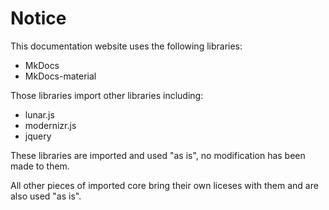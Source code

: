 Notice
======

This documentation website uses the following libraries:
- MkDocs
- MkDocs-material

Those libraries import other libraries including:
- lunar.js
- modernizr.js
- jquery

These libraries are imported and used "as is", no modification has been made to them.

All other pieces of imported core bring their own liceses with them and are also used "as is".


